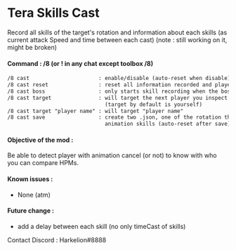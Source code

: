 # Tera Skills Cast

Record all skills of the target's rotation and information about each skills (as current attack Speed and time between each cast)
(note : still working on it, might be broken) 

#### Command : /8 (or ! in any chat except toolbox /8)

```txt
/8 cast                      : enable/disable (auto-reset when disable)
/8 cast reset                : reset all information recorded and player is you by default
/8 cast boss                 : only starts skill recording when the boss is engaged (toggle on/off)
/8 cast target               : will target the next player you inspect to make his skills list
                               (target by default is yourself)
/8 cast target "player name" : will target "player name"
/8 cast save                 : create two .json, one of the rotation the other one of the average
                               animation skills (auto-reset after save)
```

#### Objective of the mod :
Be able to detect player with animation cancel (or not) to know with who you can compare HPMs. 

#### Known issues :

- None (atm)

#### Future change :

- add a delay between each skill (no only timeCast of skills)

Contact Discord : Harkelion#8888
